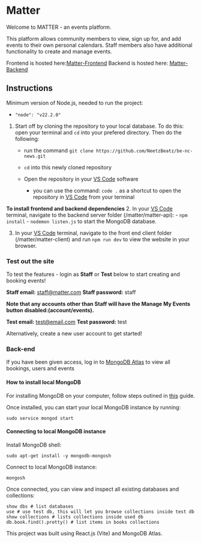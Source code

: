 # Matter

Welcome to MATTER - an events platform.

This platform allows community members to view, sign up for, and add events to their own personal calendars. Staff members also have additional functionality to create and manage events.

Frontend is hosted here:[Matter-Frontend](https://matter-frontend.onrender.com)
Backend is hosted here: [Matter-Backend](https://matter-backend.onrender.com/api)

## Instructions

Minimum version of Node.js, needed to run the project:

-   `"node": "v22.2.0"`

1. Start off by cloning the repository to your local database. To do this: open your terminal and `cd` into your prefered directory. Then do the following:

    - run the command `git clone https://github.com/NeetzBeatz/be-nc-news.git`

    - `cd` into this newly cloned repository
    - Open the repository in your [VS Code](https://code.visualstudio.com/) software

        - you can use the command: `code .` as a shortcut to open the repository in [VS Code](https://code.visualstudio.com/) from your terminal

**To install frontend and backend dependencies** 2. In your [VS Code](https://code.visualstudio.com/) terminal, navigate to the backend server folder (/matter/matter-api): - `npm install` - `nodemon listen.js` to start the MongoDB database.

3. In your [VS Code](https://code.visualstudio.com/) terminal, navigate to the front end client folder (/matter/matter-client) and run `npm run dev` to view the website in your browser.

### Test out the site

To test the features - login as **Staff** or **Test** below to start creating and booking events!

**Staff email:** staff@matter.com
**Staff password:** staff

**Note that any accounts other than Staff will have the Manage My Events button disabled:(account/events).**

**Test email:** test@email.com
**Test password:** test

Alternatively, create a new user account to get started!

### Back-end

If you have been given access, log in to [MongoDB Atlas](https://account.mongodb.com/account/login) to view all bookings, users and events

#### How to install local MongoDB

For installing MongoDB on your computer, follow steps outined in [this](https://www.mongodb.com/docs/manual/tutorial/install-mongodb-on-ubuntu/) guide.

Once installed, you can start your local MongoDB instance by running:

```
sudo service mongod start
```

#### Connecting to local MongoDB instance

Install MongoDB shell:

```
sudo apt-get install -y mongodb-mongosh
```

Connect to local MongoDB instance:

```
mongosh
```

Once connected, you can view and inspect all existing databases and collections:

```
show dbs # list databases
use # use test db, this will let you browse collections inside test db
show collections # lists collections inside used db
db.book.find().pretty() # list items in books collections

```

This project was built using React.js (Vite) and MongoDB Atlas.
